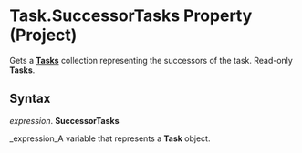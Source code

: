 
# Task.SuccessorTasks Property (Project)

Gets a  **[Tasks](bc6bb4a5-95a6-9d1f-3e28-92b9548a544a.md)** collection representing the successors of the task. Read-only **Tasks**.


## Syntax

 _expression_. **SuccessorTasks**

 _expression_A variable that represents a  **Task** object.

